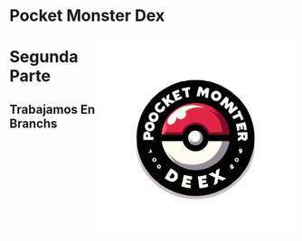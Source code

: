 # Pocket Monster Dex

<img align="right" src="/Imagenes/Logo.png" width="350" alt="PocketBall">

# Segunda Parte

## Trabajamos En Branchs